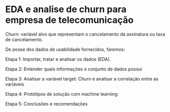 # EDA e analise de churn para empresa de telecomunicação

Churn: variável alvo que representam o cancelamento da assinatura ou taxa de cancelamento.

De posse dos dados de usabilidade fornecidos, faremos:

Etapa 1: Importar, tratar e analisar os dados (EDA).

Etapa 2: Entender quais informações o conjunto de dados possui

Etapa 3: Analisar a variável target: Churn e analisar a correlação entre as variáveis

Etapa 4: Protótipos de solução com machine learning

Etapa 5: Conclusões e recomendações
